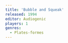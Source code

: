 ```yaml
---
title: 'Bubble and Squeak'
released: 1994
editor: Audiogenic
players: 1
genres:
  - Plates-formes
---
```

